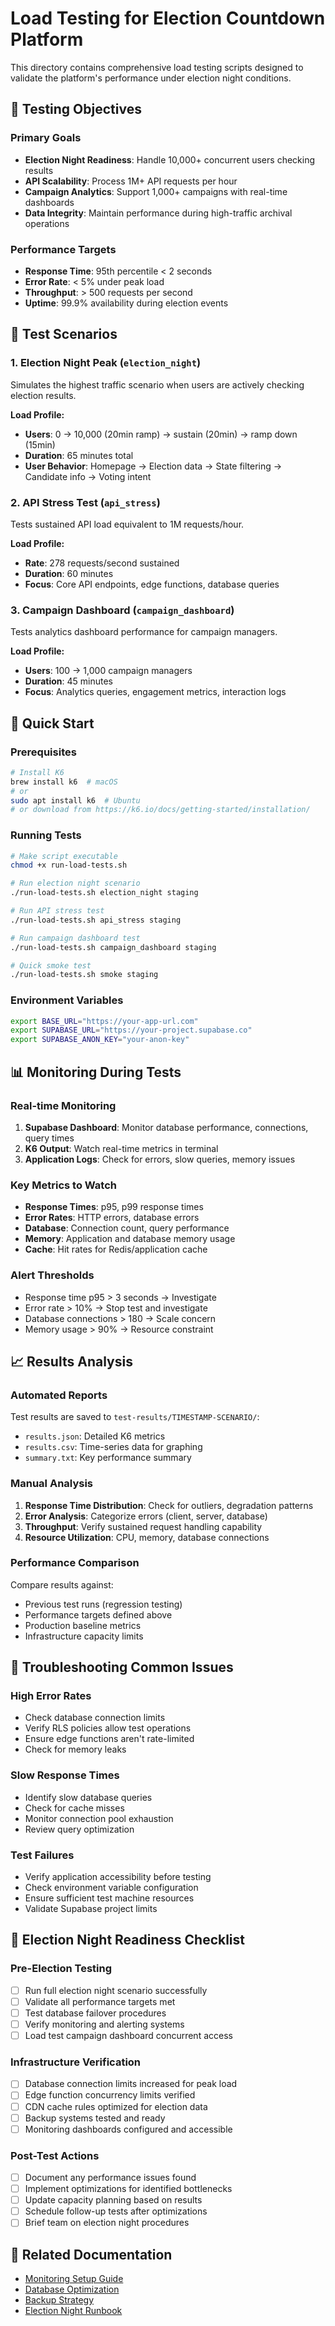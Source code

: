 
# Load Testing for Election Countdown Platform

This directory contains comprehensive load testing scripts designed to validate the platform's performance under election night conditions.

## 🎯 Testing Objectives

### Primary Goals
- **Election Night Readiness**: Handle 10,000+ concurrent users checking results
- **API Scalability**: Process 1M+ API requests per hour
- **Campaign Analytics**: Support 1,000+ campaigns with real-time dashboards
- **Data Integrity**: Maintain performance during high-traffic archival operations

### Performance Targets
- **Response Time**: 95th percentile < 2 seconds
- **Error Rate**: < 5% under peak load
- **Throughput**: > 500 requests per second
- **Uptime**: 99.9% availability during election events

## 🧪 Test Scenarios

### 1. Election Night Peak (`election_night`)
Simulates the highest traffic scenario when users are actively checking election results.

**Load Profile:**
- **Users**: 0 → 10,000 (20min ramp) → sustain (20min) → ramp down (15min)
- **Duration**: 65 minutes total
- **User Behavior**: Homepage → Election data → State filtering → Candidate info → Voting intent

### 2. API Stress Test (`api_stress`) 
Tests sustained API load equivalent to 1M requests/hour.

**Load Profile:**
- **Rate**: 278 requests/second sustained
- **Duration**: 60 minutes
- **Focus**: Core API endpoints, edge functions, database queries

### 3. Campaign Dashboard (`campaign_dashboard`)
Tests analytics dashboard performance for campaign managers.

**Load Profile:**
- **Users**: 100 → 1,000 campaign managers
- **Duration**: 45 minutes  
- **Focus**: Analytics queries, engagement metrics, interaction logs

## 🚀 Quick Start

### Prerequisites
```bash
# Install K6
brew install k6  # macOS
# or
sudo apt install k6  # Ubuntu
# or download from https://k6.io/docs/getting-started/installation/
```

### Running Tests

```bash
# Make script executable
chmod +x run-load-tests.sh

# Run election night scenario
./run-load-tests.sh election_night staging

# Run API stress test
./run-load-tests.sh api_stress staging

# Run campaign dashboard test
./run-load-tests.sh campaign_dashboard staging

# Quick smoke test
./run-load-tests.sh smoke staging
```

### Environment Variables
```bash
export BASE_URL="https://your-app-url.com"
export SUPABASE_URL="https://your-project.supabase.co" 
export SUPABASE_ANON_KEY="your-anon-key"
```

## 📊 Monitoring During Tests

### Real-time Monitoring
1. **Supabase Dashboard**: Monitor database performance, connections, query times
2. **K6 Output**: Watch real-time metrics in terminal
3. **Application Logs**: Check for errors, slow queries, memory issues

### Key Metrics to Watch
- **Response Times**: p95, p99 response times
- **Error Rates**: HTTP errors, database errors
- **Database**: Connection count, query performance
- **Memory**: Application and database memory usage
- **Cache**: Hit rates for Redis/application cache

### Alert Thresholds
- Response time p95 > 3 seconds → Investigate
- Error rate > 10% → Stop test and investigate  
- Database connections > 180 → Scale concern
- Memory usage > 90% → Resource constraint

## 📈 Results Analysis

### Automated Reports
Test results are saved to `test-results/TIMESTAMP-SCENARIO/`:
- `results.json`: Detailed K6 metrics
- `results.csv`: Time-series data for graphing
- `summary.txt`: Key performance summary

### Manual Analysis
1. **Response Time Distribution**: Check for outliers, degradation patterns
2. **Error Analysis**: Categorize errors (client, server, database)
3. **Throughput**: Verify sustained request handling capability
4. **Resource Utilization**: CPU, memory, database connections

### Performance Comparison
Compare results against:
- Previous test runs (regression testing)
- Performance targets defined above
- Production baseline metrics
- Infrastructure capacity limits

## 🔧 Troubleshooting Common Issues

### High Error Rates
- Check database connection limits
- Verify RLS policies allow test operations
- Ensure edge functions aren't rate-limited
- Check for memory leaks

### Slow Response Times
- Identify slow database queries
- Check for cache misses
- Monitor connection pool exhaustion
- Review query optimization

### Test Failures
- Verify application accessibility before testing
- Check environment variable configuration
- Ensure sufficient test machine resources
- Validate Supabase project limits

## 🎯 Election Night Readiness Checklist

### Pre-Election Testing
- [ ] Run full election night scenario successfully
- [ ] Validate all performance targets met
- [ ] Test database failover procedures
- [ ] Verify monitoring and alerting systems
- [ ] Load test campaign dashboard concurrent access

### Infrastructure Verification
- [ ] Database connection limits increased for peak load
- [ ] Edge function concurrency limits verified
- [ ] CDN cache rules optimized for election data
- [ ] Backup systems tested and ready
- [ ] Monitoring dashboards configured and accessible

### Post-Test Actions
- [ ] Document any performance issues found
- [ ] Implement optimizations for identified bottlenecks
- [ ] Update capacity planning based on results
- [ ] Schedule follow-up tests after optimizations
- [ ] Brief team on election night procedures

## 🔗 Related Documentation
- [Monitoring Setup Guide](../monitoring/README.md)
- [Database Optimization](../database/optimization.md)
- [Backup Strategy](../backup/strategy.md)
- [Election Night Runbook](../operations/election-night.md)
